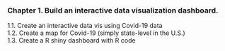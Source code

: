 ### Chapter 1. Build an interactive data visualization dashboard. 
1.1. Create an interactive data vis using Covid-19 data\
1.2. Create a map for Covid-19 (simply state-level in the U.S.)\
1.3. Create a R shiny dashboard with R code  
